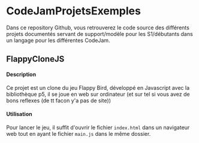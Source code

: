 # CodeJamProjetsExemples

Dans ce repository Github, vous retrouverez le code source des différents projets documentés servant de support/modèle pour les S1/débutants dans un langage pour les différentes CodeJam.

## FlappyCloneJS

#### Description

Ce projet est un clone du jeu Flappy Bird, développé en Javascript avec la bibliothèque p5, il se joue en web sur ordinateur (et sur tel si vous avez de bons reflexes (de tt facon y'a pas de site))

#### Utilisation

Pour lancer le jeu, il suffit d'ouvrir le fichier `index.html` dans un navigateur web tout en ayant le fichier `main.js` dans le même dossier.
